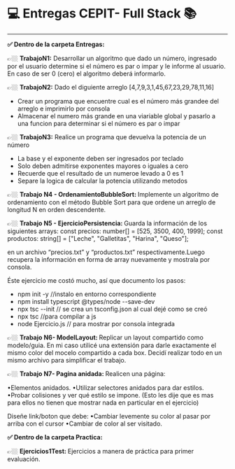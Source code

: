 <h1> 	&#128187;  Entregas CEPIT- Full Stack 	&#128218;</h1>
<hr>

<b> ✅ Dentro de la carpeta Entregas:</b>


👉🏼  <b>TrabajoN1:</b> Desarrollar un algoritmo que dado un número, ingresado por el usuario determine si el número es par o impar y le informe al usuario. En caso de ser 0 (cero) el algoritmo deberá informarlo.

👉🏼 <b>TrabajoN2:</b> Dado el diguiente arreglo [4,7,9,3,1,45,67,23,29,78,11,16]
- Crear un programa que encuentre cual es el número más grandee del arreglo e imprimirlo por consola
- Almacenar el numero más grande en una viariable global y pasarlo a una funcion  para determinar si el número es par o impar 

👉🏼 <b>TrabajoN3:</b> Realice un programa que devuelva la potencia de un número
- La base y el exponente deben ser ingresados por teclado
- Solo deben admitirse exponentes mayores o iguales a cero
- Recuerde que el resultado de un numeroe levado a 0 es 1
- Separe la logica de calcular la potencia utilizando metodos

👉🏼 <b> Trabajo N4 - OrdenamientoBubbleSort: </b> Implemente un algoritmo de ordenamiento con el método Bubble Sort para que ordene un arreglo de longitud N en orden descendente. 

👉🏼 <b> Trabajo N5 - EjercicioPersistencia: </b> Guarda la información de los siguientes arrays:
const precios: number[] = [525, 3500, 400, 1999];
const productos: string[] = ["Leche", "Galletitas", "Harina",
"Queso"];

en un archivo “precios.txt” y “productos.txt”
respectivamente.Luego recupera la información en forma de
array nuevamente y mostrala por consola.

Éste ejercicio me costó mucho, así que documento los pasos:

- npm init -y //instalo en entorno correspondiente
- npm install typescript @types/node --save-dev
- npx tsc --init // se crea un tsconfig.json al cual dejé como se creó
- npx tsc  //para compilar a js
- node Ejercicio.js  // para mostrar por consola integrada



👉🏼 <b> Trabajo N6- ModelLayout: </b> Replicar un layout compartido como modelo/guia. En mi caso utilicé una extensión para darle exactamente el mismo color del mocelo compartido a cada box. Decidí realizar todo en un mismo archivo para simplificar el trabajo.

👉🏼 <b> Trabajo N7- Pagina anidada: </b> Realicen una página:

•Elementos anidados.
•Utilizar selectores anidados para dar estilos.
•Probar colisiones y ver qué estilo se impone. (Esto les dije que es mas para ellos no tienen que mostrar nada en particular en el ejercicio)

Diseñe link/boton que debe:
•Cambiar levemente su color al pasar por arriba con el cursor
•Cambiar de color al ser visitado.





<b> ✅ Dentro de la carpeta Practica:</b>

👉🏼 <b> Ejercicios1Test: </b> Ejercicios a manera de práctica para primer evaluación.
